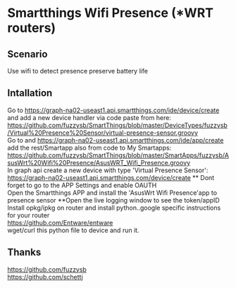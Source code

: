 # Smartthings Wifi Presence (*WRT routers)

## Scenario
Use wifi to detect presence preserve battery life

## Intallation
Go to https://graph-na02-useast1.api.smartthings.com/ide/device/create and add a new device handler via code paste from here:<br/>
  https://github.com/fuzzysb/SmartThings/blob/master/DeviceTypes/fuzzysb/Virtual%20Presence%20Sensor/virtual-presence-sensor.groovy<br/>
Go to and https://graph-na02-useast1.api.smartthings.com/ide/app/create add the rest/Smartapp also from code to My Smartapps:<br/>
  https://github.com/fuzzysb/SmartThings/blob/master/SmartApps/fuzzysb/AsusWrt%20Wifi%20Presence/AsusWRT_Wifi_Presence.groovy<br/>
In graph api create a new device with type 'Virtual Presence Sensor':<br/>
  https://graph-na02-useast1.api.smartthings.com/device/create ** Dont forget to go to the APP Settings and enable OAUTH<br/>
Open the Smartthings APP and install the 'AsusWrt Wifi Presence'app to presence sensor **Open the live logging window to see the token/appID<br/>
Install opkg/ipkg on router and install python..google specific instructions for your router<br/>
  https://github.com/Entware/entware<br/>
  wget/curl this python file to device and run it.<br/> 
  
## Thanks 
https://github.com/fuzzysb<br/>
https://github.com/schettj<br/>
